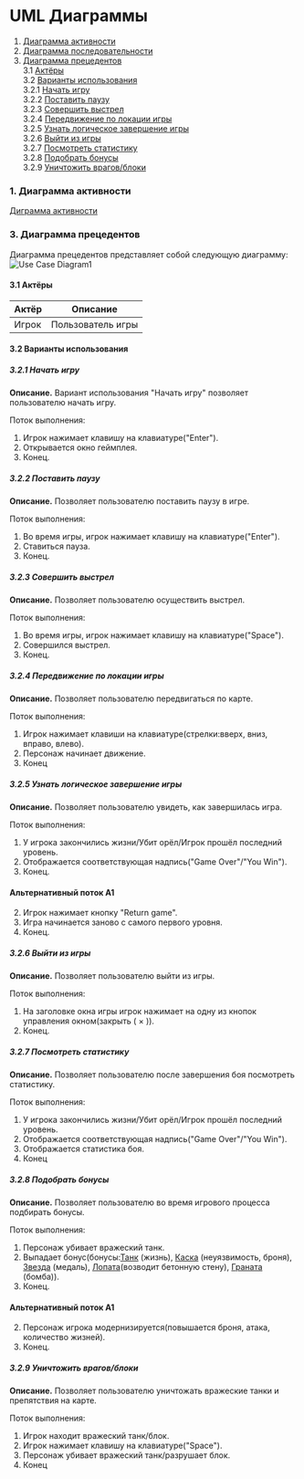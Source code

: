 # UML Диаграммы
1. [Диаграмма активности](#1)
2. [Диаграмма последовательности](#2)
3. [Диаграмма прецедентов](#3)<br>
3.1 [Актёры](#3.1)<br>
3.2 [Варианты использования](#3.2)<br>
3.2.1 [Начать игру](#3.2.1)<br>
3.2.2 [Поставить паузу](#3.2.2)<br>
3.2.3 [Совершить выстрел](#3.2.3)<br>
3.2.4 [Передвижение по локации игры](#3.2.4)<br>
3.2.5 [Узнать логическое завершение игры](#3.2.5)<br>
3.2.6 [Выйти из игры](#3.2.6)<br>
3.2.7 [Посмотреть статистику](#3.2.7)<br>
3.2.8 [Подобрать бонусы](#3.2.8)<br>
3.2.9 [Уничтожить врагов/блоки](#3.2.9)<br>

### 1. Диаграмма активности<a name="1"></a>
[Диграмма активности](https://github.com/Skuuukaaa/Tanks/tree/master/%D0%94%D0%B8%D0%B0%D0%B3%D1%80%D0%B0%D0%BC%D0%BC%D1%8B/Activity)
### 3. Диаграмма прецедентов<a name="3"></a>
Диаграмма прецедентов представляет собой следующую диаграмму:
![Use Case Diagram1](https://user-images.githubusercontent.com/46083782/66724024-4b8b4900-ee29-11e9-9991-d81d81c226da.jpg)
#### 3.1 Актёры<a name="3.1"></a>
Актёр | Описание
--- | ---
Игрок| Пользователь игры

#### 3.2 Варианты использования<a name="3.2"></a>
##### 3.2.1 Начать игру<a name="3.2.1"></a>
**Описание.** Вариант использования "Начать игру" позволяет пользователю начать игру.

Поток выполнения:
1. Игрок нажимает клавишу на клавиатуре("Enter").
2. Открывается окно геймплея.
3. Конец.
##### 3.2.2 Поставить паузу<a name="3.2.2"></a>
**Описание.** Позволяет пользователю поставить паузу в игре.

Поток выполнения:
1. Во время игры, игрок нажимает клавишу на клавиатуре("Enter").
2. Ставиться пауза.
3. Конец.

##### 3.2.3 Совершить выстрел<a name="3.2.3"></a>
**Описание.** Позволяет пользователю осуществить выстрел.

Поток выполнения:
1. Во время игры, игрок нажимает клавишу на клавиатуре("Space").
2. Совершился выстрел.
3. Конец.
##### 3.2.4 Передвижение по локации игры<a name="3.2.4"></a>
**Описание.** Позволяет пользователю передвигаться по карте.

Поток выполнения:
1. Игрок нажимает клавиши на клавиатуре(стрелки:вверх, вниз, вправо, влево).
2. Персонаж начинает движение.
3. Конец
##### 3.2.5 Узнать логическое завершение игры<a name="3.2.5"></a>
**Описание.** Позволяет пользователю увидеть, как завершилась игра.

Поток выполнения:
1. У игрока закончились жизни/Убит орёл/Игрок прошёл последний уровень.
2. Отображается соответствующая надпись("Game Over"/"You Win").
3. Конец.
#### Альтернативный поток А1
2. Игрок нажимает кнопку "Return game".
3. Игра начинается заново с самого первого уровня.
4. Конец.
##### 3.2.6 Выйти из игры<a name="3.2.6"></a>
**Описание.** Позволяет пользователю выйти из игры.

Поток выполнения:
1. На заголовке окна игры игрок нажимает на одну из кнопок управления окном(закрыть ( × )).
2. Конец.

##### 3.2.7 Посмотреть статистику<a name="3.2.7"></a>
**Описание.** Позволяет пользователю после завершения боя посмотреть статистику.

Поток выполнения:
1. У игрока закончились жизни/Убит орёл/Игрок прошёл последний уровень. 
2. Отображается соответствующая надпись("Game Over"/"You Win").
3. Отображается статистика боя.
4. Конец

##### 3.2.8 Подобрать бонусы<a name="3.2.8"></a>
**Описание.** Позволяет пользователю во время игрового процесса подбирать бонусы.

Поток выполнения:
1. Персонаж убивает вражеский танк. 
2. Выпадает бонус(бонусы:[Танк](https://user-images.githubusercontent.com/46083782/66554054-e992c100-eb54-11e9-9610-b8c6e929aea8.png) (жизнь), [Каска](https://user-images.githubusercontent.com/46083782/66554093-fd3e2780-eb54-11e9-875c-cc4371ec9376.png) (неуязвимость, броня), [Звезда](https://user-images.githubusercontent.com/46083782/66554208-3b3b4b80-eb55-11e9-921f-6aaf24d1f212.png) (медаль), [Лопата](https://user-images.githubusercontent.com/46083782/66554248-50b07580-eb55-11e9-8fb6-9de597d2f34f.png)(возводит бетонную стену), [Граната](https://user-images.githubusercontent.com/46083782/66554304-6f167100-eb55-11e9-80f6-af7a24373641.png) (бомба)).
3. Конец.
#### Альтернативный поток А1
2. Персонаж игрока модернизируется(повышается броня, атака, количество жизней).
3. Конец.

##### 3.2.9 Уничтожить врагов/блоки<a name="3.2.9"></a>
**Описание.** Позволяет пользователю уничтожать вражеские танки и препятствия на карте.

Поток выполнения:
1. Игрок находит вражеский танк/блок. 
2. Игрок нажимает клавишу на клавиатуре("Space").
3. Персонаж убивает вражеский танк/разрушает блок.
4. Конец
